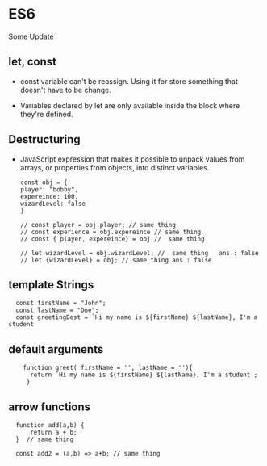 # ES6
Some Update
## let, const
- const variable can't be reassign. Using it for store something that doesn't have to be change.

- Variables declared by let are only available inside the block where they're defined.

## Destructuring
- JavaScript expression that makes it possible to unpack values from arrays, or properties from objects, into distinct variables.

      const obj = {
      player: "bobby",
      expereince: 100,
      wizardLevel: false
      }
      
      // const player = obj.player; // same thing
      // const experience = obj.expereince // same thing
      // const { player, expereince} = obj //  same thing
      
      // let wizardLevel = obj.wizardLevel; //  same thing   ans : false
      // let {wizardLevel} = obj; // same thing ans : false
## template Strings

      const firstName = "John";
      const lastName = "Doe";
      const greetingBest = `Hi my name is ${firstName} ${lastName}, I'm a student
## default arguments

        function greet( firstName = '', lastName = ''){
          return `Hi my name is ${firstName} ${lastName}, I'm a student`;
         }
## arrow functions
      function add(a,b) {
          return a + b;
      }  // same thing
      
      const add2 = (a,b) => a+b; // same thing
